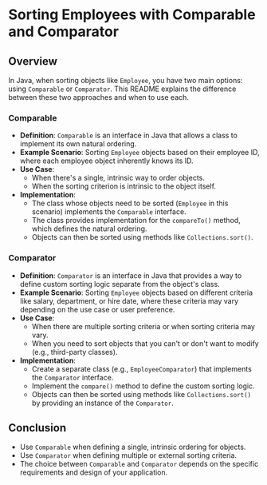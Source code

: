 # Sorting Employees with Comparable and Comparator

## Overview
In Java, when sorting objects like `Employee`, you have two main options: using `Comparable` or `Comparator`. This README explains the difference between these two approaches and when to use each.

### Comparable
- **Definition**: `Comparable` is an interface in Java that allows a class to implement its own natural ordering.
- **Example Scenario**: Sorting `Employee` objects based on their employee ID, where each employee object inherently knows its ID.
- **Use Case**:
  - When there's a single, intrinsic way to order objects.
  - When the sorting criterion is intrinsic to the object itself.
- **Implementation**:
  - The class whose objects need to be sorted (`Employee` in this scenario) implements the `Comparable` interface.
  - The class provides implementation for the `compareTo()` method, which defines the natural ordering.
  - Objects can then be sorted using methods like `Collections.sort()`.

### Comparator
- **Definition**: `Comparator` is an interface in Java that provides a way to define custom sorting logic separate from the object's class.
- **Example Scenario**: Sorting `Employee` objects based on different criteria like salary, department, or hire date, where these criteria may vary depending on the use case or user preference.
- **Use Case**:
  - When there are multiple sorting criteria or when sorting criteria may vary.
  - When you need to sort objects that you can't or don't want to modify (e.g., third-party classes).
- **Implementation**:
  - Create a separate class (e.g., `EmployeeComparator`) that implements the `Comparator` interface.
  - Implement the `compare()` method to define the custom sorting logic.
  - Objects can then be sorted using methods like `Collections.sort()` by providing an instance of the `Comparator`.

## Conclusion
- Use `Comparable` when defining a single, intrinsic ordering for objects.
- Use `Comparator` when defining multiple or external sorting criteria.
- The choice between `Comparable` and `Comparator` depends on the specific requirements and design of your application.

